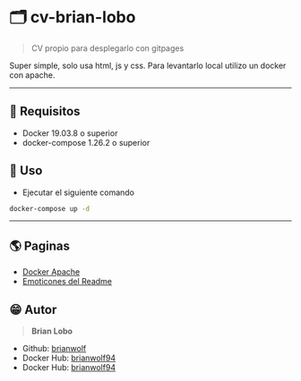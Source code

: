 # :card_index_dividers: cv-brian-lobo

> CV propio para desplegarlo con gitpages

Super simple, solo usa html, js y css.
Para levantarlo local utilizo un docker con apache.

---

## :memo: Requisitos

* Docker 19.03.8 o superior
* docker-compose 1.26.2 o superior

## :tada: Uso

* Ejecutar el siguiente comando

```sh
docker-compose up -d
```

---

## :earth_americas: Paginas

* [Docker Apache](https://hub.docker.com/_/httpd)
* [Emoticones del Readme](https://github.com/ikatyang/emoji-cheat-sheet)

## :grin: Autor

> **Brian Lobo**

* Github: [brianwolf](https://github.com/brianwolf)
* Docker Hub:  [brianwolf94](https://hub.docker.com/u/brianwolf94)
* Docker Hub:  [brianwolf94](https://hub.docker.com/u/brianwolf94)
